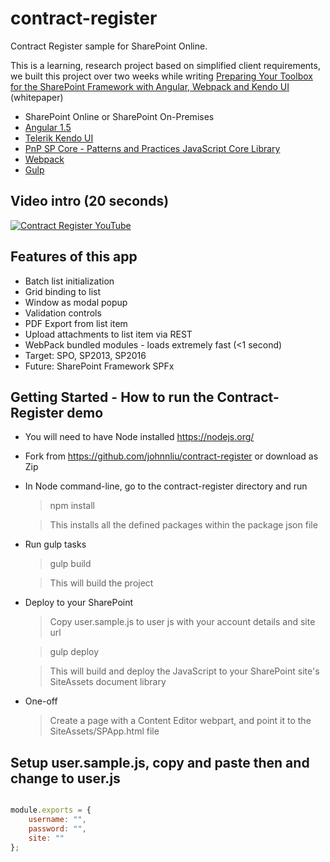 # contract-register
Contract Register sample for SharePoint Online.

This is a learning, research project based on simplified client requirements, we built this project over two weeks while writing [Preparing Your Toolbox for the SharePoint Framework with Angular, Webpack and Kendo UI](http://www.telerik.com/campaigns/kendo-ui/sharepoint-framework-ui-customization-angular) (whitepaper)

* SharePoint Online or SharePoint On-Premises
* [Angular 1.5](https://docs.angularjs.org/guide/introduction)
* [Telerik Kendo UI](http://www.telerik.com/kendo-ui/ui-for-office-365-sharepoint)
* [PnP SP Core - Patterns and Practices JavaScript Core Library](https://github.com/OfficeDev/PnP-JS-Core/)
* [Webpack](http://webpack.github.io/docs/what-is-webpack.html)
* [Gulp ](http://gulpjs.com/)

## Video intro (20 seconds) 

[![Contract Register YouTube](http://img.youtube.com/vi/rP8d_0MdedY/0.jpg)](http://www.youtube.com/watch?v=rP8d_0MdedY)

## Features of this app

 * Batch list initialization
 * Grid binding to list
 * Window as modal popup
 * Validation controls
 * PDF Export from list item
 * Upload attachments to list item via REST
 * WebPack bundled modules - loads extremely fast (<1 second)
 * Target: SPO, SP2013, SP2016
 * Future: SharePoint Framework SPFx

## Getting Started - How to run the Contract-Register demo

* You will need to have Node installed https://nodejs.org/

* Fork from https://github.com/johnnliu/contract-register or download as Zip

* In Node command-line, go to the contract-register directory and run

  > npm install
  
  > This installs all the defined packages within the package json file
  
* Run gulp tasks

  > gulp build 

  > This will build the project

* Deploy to your SharePoint

  > Copy user.sample.js to user js with your account details and site url

  > gulp deploy

  > This will build and deploy the JavaScript to your SharePoint site's SiteAssets document library

* One-off

  > Create a page with a Content Editor webpart, and point it to the SiteAssets/SPApp.html file




## Setup user.sample.js, copy and paste then and change to user.js 

```javascript 

module.exports = { 
    username: "", 
    password: "", 
    site: "" 
}; 
